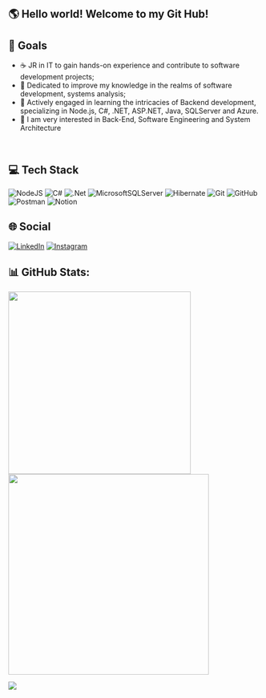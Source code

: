 ## 🌎 Hello world! Welcome to my Git Hub!

## 🥅 Goals
- ☕ JR in IT to gain hands-on experience and contribute to software development projects;
- 🌻 Dedicated to improve my knowledge in the realms of software development, systems analysis;
- 🐍 Actively engaged in learning the intricacies of Backend development, specializing in Node.js, C#, .NET, ASP.NET, Java, SQLServer and Azure.
- 🐲 I am very interested in Back-End, Software Engineering and System Architecture 
  
</br>
    
 ## 💻 Tech Stack
<div>  

![NodeJS](https://img.shields.io/badge/node.js-6DA55F?style=for-the-badge&logo=node.js&logoColor=white) ![C#](https://img.shields.io/badge/c%23-%23239120.svg?style=for-the-badge&logo=c-sharp&logoColor=white) ![.Net](https://img.shields.io/badge/.NET-5C2D91?style=for-the-badge&logo=.net&logoColor=white)  ![MicrosoftSQLServer](https://img.shields.io/badge/Microsoft%20SQL%20Server-CC2927?style=for-the-badge&logo=microsoft%20sql%20server&logoColor=white) ![Hibernate](https://img.shields.io/badge/Hibernate-59666C?style=for-the-badge&logo=Hibernate&logoColor=white) ![Git](https://img.shields.io/badge/git-%23F05033.svg?style=for-the-badge&logo=git&logoColor=white) ![GitHub](https://img.shields.io/badge/github-%23121011.svg?style=for-the-badge&logo=github&logoColor=white) ![Postman](https://img.shields.io/badge/Postman-FF6C37?style=for-the-badge&logo=postman&logoColor=white) ![Notion](https://img.shields.io/badge/Notion-%23000000.svg?style=for-the-badge&logo=notion&logoColor=white) 
</div>

## 🌐 Social
[![LinkedIn](https://img.shields.io/badge/LinkedIn-%230077B5.svg?logo=linkedin&logoColor=white)](https://linkedin.com/in/matheuspinheiro08) [![Instagram](https://img.shields.io/badge/Instagram-%23E4405F.svg?logo=Instagram&logoColor=white)](https://www.instagram.com/matheusmw08/)


## 📊 GitHub Stats:
<img src="https://github-readme-stats-wheat-two-53.vercel.app/api?username=matheusmw21&theme=neon&hide_border=false&include_all_commits=false&count_private=false"  width="364px" />                    <img src="https://github-readme-streak-stats.herokuapp.com/?user=matheusmw21&theme=neon&hide_border=false"  width="400px" />



![](https://github-readme-stats-wheat-two-53.vercel.app/api/top-langs/?username=matheusmw21&theme=neon&hide_border=false&include_all_commits=false&count_private=false&layout=compact)
